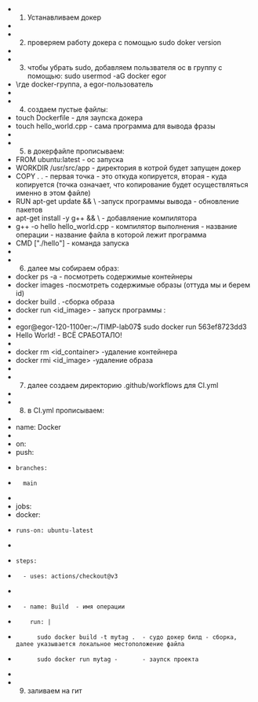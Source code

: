 * 1) Устанавливаем докер
*
* 2) проверяем работу докера с помощью sudo doker version
*
* 3) чтобы убрать sudo, добавляем пользвателя ос в группу с помощью: sudo usermod -aG docker egor
* \где docker-группа, а egor-пользователь
*
* 4) создаем пустые файлы:
* touch Dockerfile - для заупска докера
* touch hello_world.cpp - сама программа для вывода фразы
*
* 5) в докерфайле прописываем:
* FROM ubuntu:latest  - ос запуска
* WORKDIR /usr/src/app    - директория в котрой будет  запущен докер
* COPY . .   - первая точка - это откуда копируется, вторая - куда копируется (точка означает, что копирование будет осуществляться именно в этом файле)
* RUN apt-get update && \            -запуск программы вывода - обновление пакетов
*    apt-get install -y g++ && \     - добавляение компилятора
*    g++ -o hello hello_world.cpp   - компилятор выполнения - название операции - название файла в которой лежит программа
* CMD ["./hello"] - команда запуска
*
* 6) далее мы собираем образ:
* docker ps -a - посмотреть содержимые контейнеры
* docker images -посмотреть содержимые образы (оттуда мы и берем id)
* docker build . -сборка образа
* docker run <id_image> - запуск программы :
*
* egor@egor-120-1100er:~/TIMP-lab07$ sudo docker run 563ef8723dd3
* Hello World! - ВСЁ СРАБОТАЛО!
*
* docker rm <id_container> -удаление контейнера
* docker rmi <id_image> -удаление образа
*
* 7) далее создаем директорию .github/workflows для CI.yml
*
* 8) в CI.yml прописываем:
*
* name: Docker
*
* on:
*   push:
*     branches:
*       main
*
* jobs:
*   docker:
*     runs-on: ubuntu-latest
*
*     steps:
*       - uses: actions/checkout@v3
*
*       - name: Build  - имя операции
*         run: |
*           sudo docker build -t mytag .  - судо докер билд - сборка, далее указывается локальное местоположение файла
*           sudo docker run mytag -       - заупск проекта
*         
* 9) заливаем на гит
